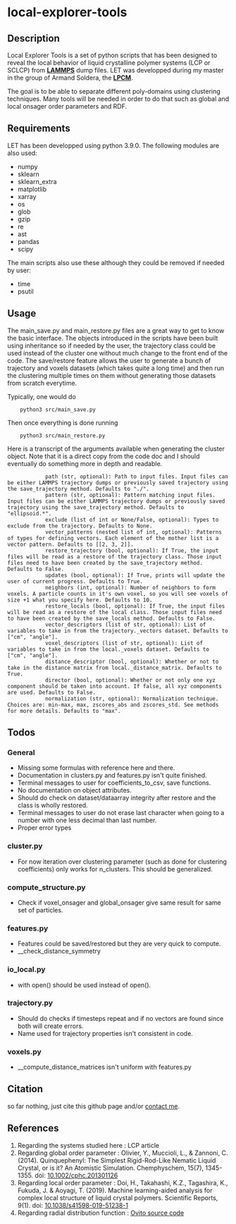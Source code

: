 # local-explorer-tools

## Description
Local Explorer Tools is a set of python scripts that has been designed to reveal the local behavior of liquid crystalline polymer systems (LCP or SCLCP) from [**LAMMPS**](https://lammps.sandia.gov) dump files.
LET was developped during my master in the group of Armand Soldera, the [**LPCM**](https://lpcm.recherche.usherbrooke.ca/fr/).

The goal is to be able to separate different poly-domains using clustering techniques. Many tools will be needed in order to do that such as global and local onsager order parameters and RDF.

## Requirements
LET has been developped using python 3.9.0.
The following modules are also used:
 - numpy
 - sklearn
 - sklearn_extra
 - matplotlib
 - xarray
 - os
 - glob
 - gzip
 - re
 - ast
 - pandas
 - scipy

The main scripts also use these although they could be removed if needed by user:
 - time
 - psutil

## Usage
The main_save.py and main_restore.py files are a great way to get to know the basic interface. The objects introduced in the scripts have been built using inheritance so if needed by the user, the trajectory class could be used instead of the cluster one without much change to the front end of the code.
The save/restore feature allows the user to generate a bunch of trajectory and voxels datasets (which takes quite a long time) and then run the clustering multiple times on them without generating those datasets from scratch everytime.

Typically, one would do
```
    python3 src/main_save.py
```
Then once everything is done running
```
    python3 src/main_restore.py
```

Here is a transcript of the arguments available when generating the cluster object. Note that it is a direct copy from the code doc and I should eventually do something more in depth and readable.
```
            path (str, optional): Path to input files. Input files can be either LAMMPS trajectory dumps or previously saved trajectory using the save_trajectory method. Defaults to "./".
            pattern (str, optional): Pattern matching input files. Input files can be either LAMMPS trajectory dumps or previously saved trajectory using the save_trajectory method. Defaults to "ellipsoid.*".
            exclude (list of int or None/False, optional): Types to exclude from the trajectory. Defaults to None.
            vector_patterns (nested list of int, optional): Patterns of types for defining vectors. Each element of the mother list is a vector pattern. Defaults to [[2, 3, 2]].
            restore_trajectory (bool, optional): If True, the input files will be read as a restore of the trajectory class. Those input files need to have been created by the save_trajectory method. Defaults to False.
            updates (bool, optional): If True, prints will update the user of current progress. Defaults to True.
            neighbors (int, optional): Number of neighbors to form voxels. A particle counts in it's own voxel, so you will see voxels of size +1 what you specify here. Defaults to 10.
            restore_locals (bool, optional): If True, the input files will be read as a restore of the local class. Those input files need to have been created by the save_locals method. Defaults to False.
            vector_descriptors (list of str, optional): List of variables to take in from the trajectory._vectors dataset. Defaults to ["cm", "angle"].
            voxel_descriptors (list of str, optional): List of variables to take in from the local._voxels dataset. Defaults to ["cm", "angle"].
            distance_descriptor (bool, optional): Whether or not to take in the distance matrix from local._distance_matrix. Defaults to True.
            director (bool, optional): Whether or not only one xyz component should be taken into account. If false, all xyz components are used. Defaults to False.
            normalization (str, optional): Normalization technique. Choices are: min-max, max, zscores_abs and zscores_std. See methods for more details. Defaults to "max".
```

## Todos
### General
 - Missing some formulas with reference here and there.
 - Documentation in clusters.py and features.py isn't quite finished.
 - Terminal messages to user for coefficients_to_csv, save functions.
 - No documentation on object attributes.
 - Should do check on dataset/dataarray integrity after restore and the class is wholly restored.
 - Terminal messages to user do not erase last character when going to a number with one less decimal than last number.
 - Proper error types
### cluster.py
 - For now iteration over clustering parameter (such as done for clustering coefficients) only works for n_clusters. This should be generalized.
### compute_structure.py
 - Check if voxel_onsager and global_onsager give same result for same set of particles.
### features.py
 - Features could be saved/restored but they are very quick to compute.
 - __check_distance_symmetry
### io_local.py
 - with open() should be used instead of open().
### trajectory.py
 - Should do checks if timesteps repeat and if no vectors are found since both will create errors.
 - Name used for trajectory properties isn't consistent in code.
### voxels.py
 - __compute_distance_matrices isn't uniform with features.py


## Citation
  so far nothing, just cite this github page and/or [contact me](couo2506@usherbrooke.ca).

## References
1. Regarding the systems studied here :
  LCP article
2. Regarding global order parameter :
  Olivier, Y., Muccioli, L., & Zannoni, C. (2014). Quinquephenyl: The Simplest Rigid-Rod-Like Nematic Liquid Crystal, or is it? An Atomistic Simulation. Chemphyschem, 15(7), 1345-1355. doi: [10.1002/cphc.201301126](10.1002/cphc.201301126)
3. Regarding local order parameter :
  Doi, H., Takahashi, K.Z., Tagashira, K., Fukuda, J. & Aoyagi, T. (2019). Machine learning-aided analysis for complex local structure of liquid crystal polymers. Scientific Reports, 9(1). doi: [10.1038/s41598-019-51238-1](10.1038/s41598-019-51238-1)
4. Regarding radial distribution function :
  [Ovito source code](https://gitlab.com/stuko/ovito)

